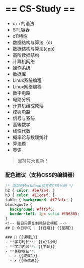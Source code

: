 # == CS-Study ==
- c++的语法
- STL容器
- c11特性
- 数据结构与算法（c）
- 数据结构与算法(cpp)
- 高阶数据结构
- 计算机网络
- 操作系统
- 数据库
- Linux系统编程
- Linux网络编程
- 数字电路
- 电路分析
- 计算机组成原理
- 模拟电路
- 信号与系统
- 高等数学
- 线性代数
- 概率论与数理统计
- 算法题
- 英语
> 坚持每天更新！

### 配色建议（支持CSS的编辑器）
```css
/* 添加到Markdown前言的CSS代码 */
h2 { color: #5e72e4; }
h3 { color: #11cdef; }
table { background: #f7fafc; }
blockquote { 
  background: #fff5f5;
  border-left: 3px solid #f56565;
}
<!-- 每日只需复制粘贴此模板 -->
## 🎯 今日学习 | {{日期}} {{星期}}

### 🐍 {{课程1}}
- **学习时长**: {{x}}小时
- **学习内容**: {{主题}}
- **关键收获**: 
  - ✓ {{成就1}}
  - ✗ {{待改进}}